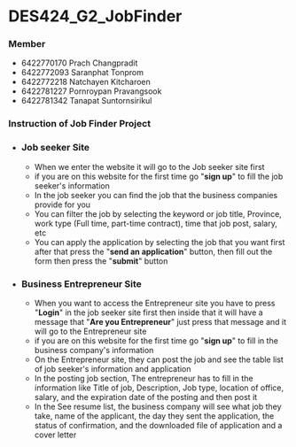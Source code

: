 # DES424_G2_JobFinder

### Member
  * 6422770170 Prach Changpradit
  * 6422772093 Saranphat Tonprom
  * 6422772218 Natchayen Kitcharoen
  * 6422781227 Pornroypan Pravangsook
  * 6422781342 Tanapat Suntornsirikul

### Instruction of Job Finder Project  

 * ### Job seeker Site
     * When we enter the website it will go to the Job seeker site first
     * if you are on this website for the first time go "**sign up**" to fill the job seeker's information
     * In the job seeker you can find the job that the business companies provide for you
     * You can filter the job by selecting the keyword or job title, Province, work type (Full time, part-time contract), time that job post, salary, etc
     * You can apply the application by selecting the job that you want first after that press the "**send an application**" button, then fill out the form then press the "**submit**" button
       
 * ### Business Entrepreneur Site
    * When you want to access the Entrepreneur site you have to press "**Login**" in the job seeker site first then inside that it will have a message that "**Are you Entrepreneur**" just press that message and it will go to the Entrepreneur site
    * if you are on this website for the first time go "**sign up**" to fill in the business company's information
    * On the Entrepreneur site, they can post the job and see the table list of job seeker's information and application
    * In the posting job section, The entrepreneur has to fill in the information like Title of job, Description, Job type, location of office, salary, and the expiration date of the posting and then post it
    * In the See resume list, the business company will see what job they take, name of the applicant, the day they sent the application, the status of confirmation, and the downloaded file of application and a cover letter
